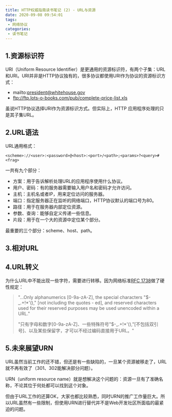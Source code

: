 ```yaml
---
title: HTTP权威指南读书笔记 (2) - URL与资源
date: 2020-09-08 09:54:01
tags:
 - 网络协议
categories:
 - 读书笔记
---
```

## 1.资源标识符

URI（Uniform Resource  Identifier）是更通用的资源标识符，有两个子集：URL和URI。URI并非是HTTP协议独有的，很多协议都使用URI作为协议的资源标识方式：

- mailto:president@whitehouse.gov
- ftp://ftp.lots-o-books.com/pub/complete-price-list.xls

虽说HTTP协议选择URI作为资源标识方式。但实际上，HTTP 应用程序处理的只是其子集URL。

<!-- more -->

## 2.URL语法

URL通用格式：

`<scheme>://<user>:<password>@<host>:<port>/<path>;<params>?<query>#<frag>`

一共有九个部分：

- 方案：用于告诉解析处理URL的应用程序使用什么协议。
- 用户、密码：有的服务器需要输入用户名和密码才允许访问。
- 主机：主机名或者IP，用来定位访问的服务器。
- 端口：指定服务器正在监听的网络端口，HTTP协议默认的端口号为80。
- 路径：用于在服务器内部定位资源。
- 参数、查询：能够自定义传递一些信息。
- 片段：用于在一个大的资源中定位某个部分。

最重要的三个部分：scheme、host、path。



## 3.相对URL

## 4.URL转义

为什么URL中不能出现一些字符，需要进行转移。因为网络标准[RFC 1738](http://www.ietf.org/rfc/rfc1738.txt)做了硬性规定：

> "...Only alphanumerics [0-9a-zA-Z], the special characters "$-_.+!*'()," [not including the quotes - ed], and reserved characters used for their reserved purposes may be used unencoded within a URL."
>
> "只有字母和数字[0-9a-zA-Z]、一些特殊符号"$-_.+!*'(),"[不包括双引号]、以及某些保留字，才可以不经过编码直接用于URL。"

## 5.未来展望URN

URL虽然当前工作的还不错，但还是有一些缺陷的，一旦某个资源被移走了，URL就不再有效了（301、302能解决部分问题）。

URN（uniform resource name）就是想解决这个问题的：资源一旦有了准确名称，不论其位于何处都可以找到这个对象。

但由于URL工作的还算OK，大家也都比较熟悉，同时URN的推广工作量巨大。所以URL虽然有一些限制，但使用URN进行替代并不是Web开发社区所面临的最紧迫的问题。
